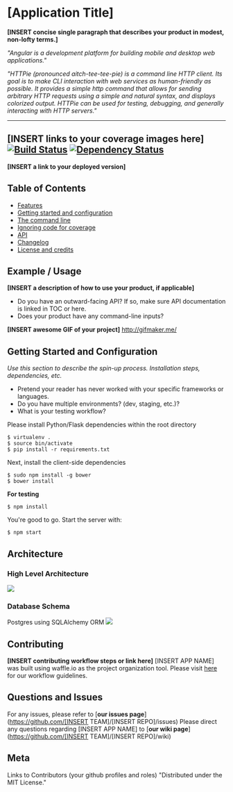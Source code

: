 # [Application Title]
**[INSERT concise single paragraph that describes your product in modest, non-lofty terms.]**

_"Angular is a development platform for building mobile and desktop web applications."_

_"HTTPie (pronounced aitch-tee-tee-pie) is a command line HTTP client. Its goal is to make CLI interaction with web services as human-friendly as possible. It provides a simple http command that allows for sending arbitrary HTTP requests using a simple and natural syntax, and displays colorized output. HTTPie can be used for testing, debugging, and generally interacting with HTTP servers."_

--------------------
**[INSERT links to your coverage images here]**
[![Build Status](https://secure.travis-ci.org/gotwarlost/istanbul.png)](http://travis-ci.org/gotwarlost/istanbul) [![Dependency Status](https://gemnasium.com/gotwarlost/istanbul.png)](https://gemnasium.com/gotwarlost/istanbul)
--------------------

**[INSERT a link to your deployed version]**

## Table of Contents 
* [Features](#features)
* [Getting started and configuration](#getting-started)
* [The command line](#the-command-line)
* [Ignoring code for coverage](#ignoring-code-for-coverage)
* [API](#api)
* [Changelog](https://github.com/gotwarlost/istanbul/blob/master/CHANGELOG.md)
* [License and credits](#license)

## Example / Usage
**[INSERT a description of how to use your product, if applicable]**
* Do you have an outward-facing API? If so, make sure API documentation is linked in TOC or here.
* Does your product have any command-line inputs?

**[INSERT awesome GIF of your project]**
http://gifmaker.me/

## Getting Started and Configuration
_Use this section to describe the spin-up process. Installation steps, dependencies, etc._
* Pretend your reader has never worked with your specific frameworks or languages. 
* Do you have multiple environments? (dev, staging, etc.)?
* What is your testing workflow?

Please install Python/Flask dependencies within the root directory
```
$ virtualenv .
$ source bin/activate
$ pip install -r requirements.txt
```

Next, install the client-side dependencies
```
$ sudo npm install -g bower
$ bower install
```
**For testing**
```
$ npm install
```

You're good to go. Start the server with:
```
$ npm start
```

## Architecture
### High Level Architecture
![](http://i64.tinypic.com/2zpp661.png)
### Database Schema
Postgres using SQLAlchemy ORM
![](http://i68.tinypic.com/23i6plz.jpg)


## Contributing
**[INSERT contributing workflow steps or link here]**
[INSERT APP NAME] was built using waffle.io as the project organization tool.
Please visit [here](gitflow.md) for our workflow guidelines.

## Questions and Issues
For any issues, please refer to [**our issues page**](https://github.com/[INSERT TEAM]/[INSERT REPO]/issues)
Please direct any questions regarding [INSERT APP NAME] to [**our wiki page**](https://github.com/[INSERT TEAM]/[INSERT REPO]/wiki)

## Meta
Links to Contributors (your github profiles and roles)
"Distributed under the MIT License."







